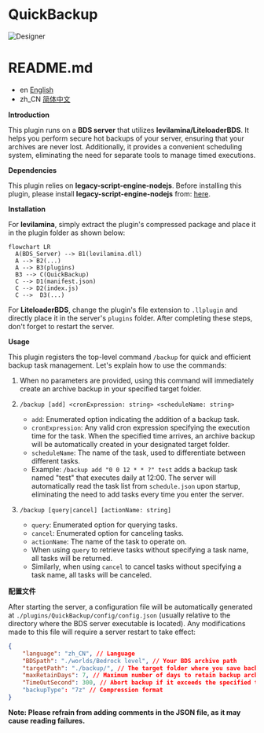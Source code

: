 # QuickBackup


![Designer](https://github.com/heyhey123-git/QuickBackup/assets/156066831/87242648-35a6-4f0e-9cdd-41150c8fc6e8)

# README.md
- en [English](readme/README.en.md)
- zh_CN [简体中文](../README.md)



**Introduction**

This plugin runs on a **BDS server** that utilizes **levilamina/LiteloaderBDS**. It helps you perform secure hot backups of your server, ensuring that your archives are never lost. Additionally, it provides a convenient scheduling system, eliminating the need for separate tools to manage timed executions.

**Dependencies**

This plugin relies on **legacy-script-engine-nodejs**. Before installing this plugin, please install **legacy-script-engine-nodejs** from: [here](https://github.com/LiteLDev/LegacyScriptEngine).

**Installation**

For **levilamina**, simply extract the plugin's compressed package and place it in the plugin folder as shown below:

```mermaid
flowchart LR
  A(BDS_Server) --> B1(levilamina.dll)
  A --> B2(...)
  A --> B3(plugins)
  B3 --> C(QuickBackup)
  C --> D1(manifest.json)
  C --> D2(index.js)
  C -->  D3(...)
```

For **LiteloaderBDS**, change the plugin's file extension to `.llplugin` and directly place it in the server's `plugins` folder. After completing these steps, don't forget to restart the server.

**Usage**

This plugin registers the top-level command `/backup` for quick and efficient backup task management. Let's explain how to use the commands:

1. When no parameters are provided, using this command will immediately create an archive backup in your specified target folder.

2. `/backup [add] <cronExpression: string> <scheduleName: string>`
   - `add`: Enumerated option indicating the addition of a backup task.
   - `cronExpression`: Any valid cron expression specifying the execution time for the task. When the specified time arrives, an archive backup will be automatically created in your designated target folder.
   - `scheduleName`: The name of the task, used to differentiate between different tasks.
   - Example: `/backup add "0 0 12 * * ?" test` adds a backup task named "test" that executes daily at 12:00. The server will automatically read the task list from `schedule.json` upon startup, eliminating the need to add tasks every time you enter the server.

3. `/backup [query|cancel] [actionName: string]`
   - `query`: Enumerated option for querying tasks.
   - `cancel`: Enumerated option for canceling tasks.
   - `actionName`: The name of the task to operate on.
   - When using `query` to retrieve tasks without specifying a task name, all tasks will be returned.
   - Similarly, when using `cancel` to cancel tasks without specifying a task name, all tasks will be canceled.

**配置文件**

After starting the server, a configuration file will be automatically generated at `./plugins/QuickBackup/config/config.json` (usually relative to the directory where the BDS server executable is located). Any modifications made to this file will require a server restart to take effect:

```json
{
    "language": "zh_CN", // Language
    "BDSpath": "./worlds/Bedrock level", // Your BDS archive path
    "targetPath": "./backup/", // The target folder where you save backups
    "maxRetainDays": 7, // Maximum number of days to retain backup archives
    "TimeOutSecond": 300, // Abort backup if it exceeds the specified time. Unit: seconds
    "backupType": "7z" // Compression format
}
```
**Note: Please refrain from adding comments in the JSON file, as it may cause reading failures.**
